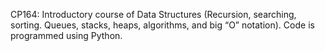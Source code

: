 CP164: Introductory course of Data Structures (Recursion, searching, sorting. Queues, stacks, heaps, algorithms, and big “O” notation).
Code is programmed using Python.
